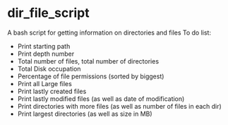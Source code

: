 # dir_file_script
A bash script for getting information on directories and files 
To do list:

   - Print starting path
   - Print depth number
   - Total number of files, total number of directories
   - Total Disk occupation
   - Percentage of file permissions (sorted by biggest)
   - Print all Large files
   - Print lastly created files
   - Print lastly modified files (as well as date of modification)
   - Print directories with more files (as well as number of files in each dir)
   - Print largest directories (as well as size in MB)
